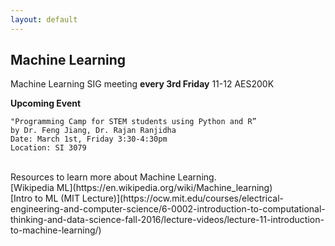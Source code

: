 ```yaml
---
layout: default
---
```

## Machine Learning
Machine Learning SIG meeting **every 3rd Friday** 11-12 AES200K

**Upcoming Event**
```
"Programming Camp for STEM students using Python and R”
by Dr. Feng Jiang, Dr. Rajan Ranjidha
Date: March 1st, Friday 3:30-4:30pm
Location: SI 3079
```

<br>
Resources to learn more about Machine Learning.<br>
[Wikipedia ML](https://en.wikipedia.org/wiki/Machine_learning)<br>
[Intro to ML (MIT Lecture)](https://ocw.mit.edu/courses/electrical-engineering-and-computer-science/6-0002-introduction-to-computational-thinking-and-data-science-fall-2016/lecture-videos/lecture-11-introduction-to-machine-learning/)<br>

